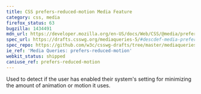 ```yaml
---
title: CSS prefers-reduced-motion Media Feature
category: css, media
firefox_status: 63
bugzilla: 1434491
mdn_url: https://developer.mozilla.org/en-US/docs/Web/CSS/@media/prefers-reduced-motion
spec_url: https://drafts.csswg.org/mediaqueries-5/#descdef-media-prefers-reduced-motion
spec_repo: https://github.com/w3c/csswg-drafts/tree/master/mediaqueries-5
ie_ref: 'Media Queries: prefers-reduced-motion'
webkit_status: shipped
caniuse_ref: prefers-reduced-motion
---
```


Used to detect if the user has enabled their system's setting for minimizing the amount of animation or motion it uses.
